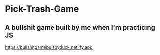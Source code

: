 # Pick-Trash-Game

## A bullshit game built by me when I'm practicing JS
https://bullshitgamebuiltbyduck.netlify.app
